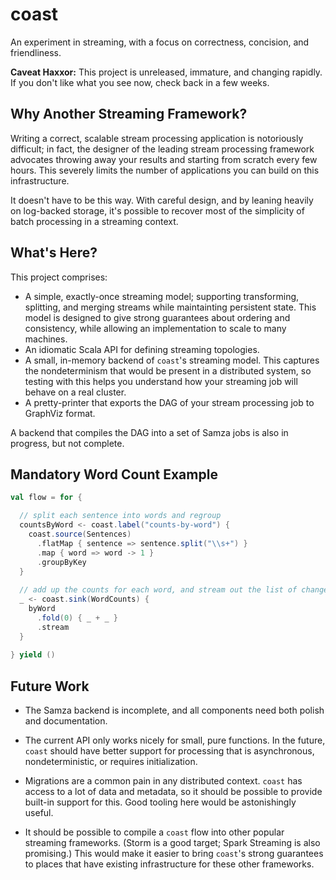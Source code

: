 # coast

An experiment in streaming, with a focus on correctness, concision, and
friendliness.

**Caveat Haxxor:** This project is unreleased, immature, and changing rapidly. If you don't like what you see now, check back in a few weeks.

## Why Another Streaming Framework?

Writing a correct, scalable stream processing application is notoriously difficult; in fact, the designer of the leading stream processing framework advocates throwing away your results and starting from scratch every few hours. This severely limits the number of applications you can build on this infrastructure.

It doesn't have to be this way. With careful design, and by leaning heavily on log-backed storage, it's possible to recover most of the simplicity of batch processing in a streaming context.

## What's Here?

This project comprises:
- A simple, exactly-once streaming model; supporting transforming, splitting, and merging streams while maintainting persistent state. This model is designed to give strong guarantees about ordering and consistency, while allowing an implementation to scale to many machines.
- An idiomatic Scala API for defining streaming topologies.
- A small, in-memory backend of `coast`'s streaming model. This captures the nondeterminism that would be present in a distributed system, so testing with this helps you understand how your streaming job will behave on a real cluster.
- A pretty-printer that exports the DAG of your stream processing job to GraphViz format.

A backend that compiles the DAG into a set of Samza jobs is also in progress, but not complete.

## Mandatory Word Count Example

```scala
val flow = for {

  // split each sentence into words and regroup 
  countsByWord <- coast.label("counts-by-word") {
    coast.source(Sentences)
      .flatMap { sentence => sentence.split("\\s+") }
      .map { word => word -> 1 }
      .groupByKey
  }
  
  // add up the counts for each word, and stream out the list of changes
  _ <- coast.sink(WordCounts) {
    byWord
      .fold(0) { _ + _ }
      .stream
  }
  
} yield ()
```

## Future Work

- The Samza backend is incomplete, and all components need both polish and documentation.

- The current API only works nicely for small, pure functions. In the future, `coast` should have better support for processing that is asynchronous, nondeterministic, or requires initialization.

- Migrations are a common pain in any distributed context. `coast` has access to a lot of data and metadata, so it should be possible to provide built-in support for this. Good tooling here would be astonishingly useful.

- It should be possible to compile a `coast` flow into other popular streaming frameworks. (Storm is a good target; Spark Streaming is also promising.) This would make it easier to bring `coast`'s strong guarantees to places that have existing infrastructure for these other frameworks.
